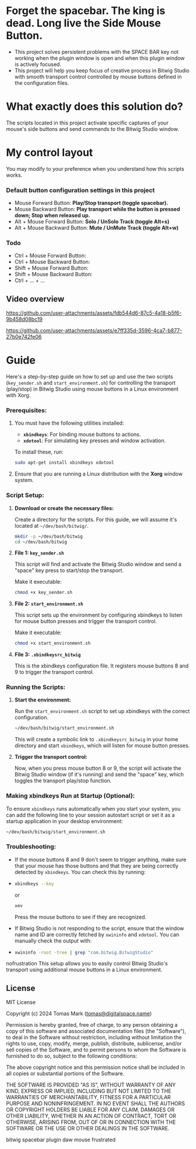 # Forget the spacebar. The king is dead. Long live the Side Mouse Button.
 - This project solves persistent problems with the SPACE BAR key not working when the plugin window is open and when this plugin window is actively focused.
 - This project will help you keep focus of creative process in Bitwig Studio with smooth transport control controlled by mouse buttons defined in the configuration files.
 
# What exactly does this solution do?
The scripts located in this project activate specific captures of your mouse's side buttons and send commands to the Bitwig Studio window.

# My control layout
 You may modify to your preference when you understand how this scripts works.

### Default button configuration settings in this project
- Mouse Forward Button:  **Play/Stop transport (toggle spacebar).**
- Mouse Backward Button: **Play transport while the button is pressed down; Stop when released up.**
- Alt + Mouse Forward Button: **Solo / UnSolo Track (toggle Alt+s)** 
- Alt + Mouse Backward Button: **Mute / UnMute Track (toggle Alt+w)**

### Todo
- Ctrl + Mouse Forward Button:
- Ctrl + Mouse Backward Button: 
- Shift + Mouse Forward Button:
- Shift + Mouse Backward Button: 
- Ctrl + ... + ...

## Video overview

https://github.com/user-attachments/assets/fdb544d6-87c5-4a18-b5f6-9b458d08bc19

https://github.com/user-attachments/assets/e7ff335d-3596-4ca7-b877-27b0e742fe06

# Guide 
Here's a step-by-step guide on how to set up and use the two scripts (`key_sender.sh` and `start_environment.sh`) for controlling the transport (play/stop) in Bitwig Studio using mouse buttons in a Linux environment with Xorg.

### Prerequisites:
1. You must have the following utilities installed:
   - **`xbindkeys`**: For binding mouse buttons to actions.
   - **`xdotool`**: For simulating key presses and window activation.
   
   To install these, run:
   ```bash
   sudo apt-get install xbindkeys xdotool
   ```

2. Ensure that you are running a Linux distribution with the **Xorg** window system.

### Script Setup:

1. **Download or create the necessary files:**

   Create a directory for the scripts. For this guide, we will assume it's located at `~/dev/bash/bitwig/`.

   ```bash
   mkdir -p ~/dev/bash/bitwig
   cd ~/dev/bash/bitwig
   ```

2. **File 1: `key_sender.sh`**

   This script will find and activate the Bitwig Studio window and send a "space" key press to start/stop the transport.

   Make it executable:

   ```bash
   chmod +x key_sender.sh
   ```

3. **File 2: `start_environment.sh`**

   This script sets up the environment by configuring xbindkeys to listen for mouse button presses and trigger the transport control.

   Make it executable:

   ```bash
   chmod +x start_environment.sh
   ```

4. **File 3: `.xbindkeysrc_bitwig`**

   This is the xbindkeys configuration file. It registers mouse buttons 8 and 9 to trigger the transport control.

### Running the Scripts:

1. **Start the environment:**

   Run the `start_environment.sh` script to set up xbindkeys with the correct configuration.

   ```bash
   ~/dev/bash/bitwig/start_environment.sh
   ```

   This will create a symbolic link to `.xbindkeysrc_bitwig` in your home directory and start `xbindkeys`, which will listen for mouse button presses.

2. **Trigger the transport control:**

   Now, when you press mouse button 8 or 9, the script will activate the Bitwig Studio window (if it's running) and send the "space" key, which toggles the transport play/stop function.

### Making xbindkeys Run at Startup (Optional):

To ensure `xbindkeys` runs automatically when you start your system, you can add the following line to your session autostart script or set it as a startup application in your desktop environment:

```bash
~/dev/bash/bitwig/start_environment.sh
```

### Troubleshooting:

- If the mouse buttons 8 and 9 don't seem to trigger anything, make sure that your mouse has those buttons and that they are being correctly detected by `xbindkeys`. You can check this by running:
- 
  ```bash
  xbindkeys --key
  ```

  or

  ```bash
  xev
  ```
  
  Press the mouse buttons to see if they are recognized.
  
- If Bitwig Studio is not responding to the script, ensure that the window name and ID are correctly fetched by `xwininfo` and `xdotool`. You can manually check the output with:
- 
  ```bash
  xwininfo -root -tree | grep "com.bitwig.BitwigStudio"
  ```
nofrustration
This setup allows you to easily control Bitwig Studio's transport using additional mouse buttons in a Linux environment.

## License

MIT License

Copyright (c) 2024 Tomas Mark (tomas@digitalspace.name)

Permission is hereby granted, free of charge, to any person obtaining a copy
of this software and associated documentation files (the "Software"), to deal
in the Software without restriction, including without limitation the rights
to use, copy, modify, merge, publish, distribute, sublicense, and/or sell
copies of the Software, and to permit persons to whom the Software is
furnished to do so, subject to the following conditions:

The above copyright notice and this permission notice shall be included in all
copies or substantial portions of the Software.

THE SOFTWARE IS PROVIDED "AS IS", WITHOUT WARRANTY OF ANY KIND, EXPRESS OR
IMPLIED, INCLUDING BUT NOT LIMITED TO THE WARRANTIES OF MERCHANTABILITY,
FITNESS FOR A PARTICULAR PURPOSE AND NONINFRINGEMENT. IN NO EVENT SHALL THE
AUTHORS OR COPYRIGHT HOLDERS BE LIABLE FOR ANY CLAIM, DAMAGES OR OTHER
LIABILITY, WHETHER IN AN ACTION OF CONTRACT, TORT OR OTHERWISE, ARISING FROM,
OUT OF OR IN CONNECTION WITH THE SOFTWARE OR THE USE OR OTHER DEALINGS IN THE
SOFTWARE.

bitwig spacebar plugin daw mouse frustrated
